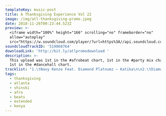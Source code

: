 ```yaml
---
templateKey: music-post
title: A Thanksgiving Experience Vol 22
image: /img/atl-thanksgiving-promo.jpeg
date: 2018-11-26T00:23:44.523Z
preview: >-
  <iframe width="100%" height="166" scrolling="no" frameborder="no"
  allow="autoplay"
  src="https://w.soundcloud.com/player/?url=https%3A//api.soundcloud.com/tracks/519868764&color=%23ff5500&auto_play=false&hide_related=false&show_comments=true&show_user=true&show_reposts=false&show_teaser=true"></iframe>
soundcloudTrackID: '519868764'
downloadLink: 'http://bit.ly/atlpromodownload '
description: >-
  This upload was 1st in the #afrobeat chart, 1st in the #party mix chart and
  1st in the #dancehall chart.
tracklist: "1.\tNavy Kenzo Feat. Diamond Platnumz – Katika\n\n2.\tDiamond Platnumz, Lava Lava & Mbosso – Jibebe\n\n3.\tDiamond Platnumz Ft. Omarion – African Beauty\n\n4.\tNaiboi - 2 In 1 \\[Dj Shinski Extended]\n\n5.\tOtile Brown – Baby Love \\[Dj Shinski Extended]\n\n6.\tKrizbeatz Ft Yemi Alade X Harmonize – 911 Panadol\n\n7.\tOlamide – Motigbana\n\n8.\tWizkid – Fever\n\n9.\tAya Nakamura - Djadja \\[Dj Shinski Extended]\n\n10.\tSkales - Fire Waist Ft. Harmonize\n\n11.\tDavido Vs Nameless - Deadly Assurance \\[Dj Shinski Remix]\n\n12.\tMr Eazi - Property \\[Dj Shinski Remix]\n\n13.\tSkepta Ft Wizkid - Energy (Stay Far Away) \\[Dj Shinski Remix]\n\n14.\tMajor Lazer Ft Kizz Daniel & Kranium - Loyal \\[Dj Shinski Remix]\n\n15.\tMoji Shortbabaa & Jabidii – Vimbada \\[DJ Shinski Extended]\n\n16.\tEpic Ethic Feat. Rekles, Swat, Seska, Zilla - Lamba Lolo (Fully Focus Remix)\n\n17.\tDJ Slick Stuart & Roja Ft. Beenie Gunter & Skales – Pon Mi Remix\n\n18.\tA Pass – Didadada\n\n19.\tArrow Bwoy - Digi Digi"
tags:
  - thanksgiving
  - atlanta
  - shinski
  - afro
  - beats
  - extended
  - kenya
---
```


